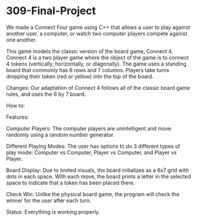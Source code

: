 # 309-Final-Project
We made a Connect Four game using C++ that allows a user to play against another user, a computer, or watch two computer players compete against one another.

This game models the classic version of the board game, Connect 4. 
Connect 4 is a two player game where the object of the game is to connect 4 tokens (vertically, horizontally, or diagonally).
The game uses a standing board that commonly has 6 rows and 7 columns.
Players take turns dropping their token (red or yellow) into the top of the board.

Changes:
Our adaptation of Connect 4 follows all of the classic board game rules, and uses the 6 by 7 board.

How to:


Features:

Computer Players:
The computer players are unintelligent and move randomly using a random number generator. 

Different Playing Modes:
The user has options to do 3 different types of play mode: Computer vs Computer, Player vs Computer, and Player vs Player.

Board Display:
Due to limited visuals, the board initializes as a 6x7 grid with dots in each space. With each move, the board prints a letter in the selected space to indicate that a token has been placed there.

Check Win:
Unlike the physical board game, the program will check the winner for the user after each turn.

Status:
Everything is working properly.
